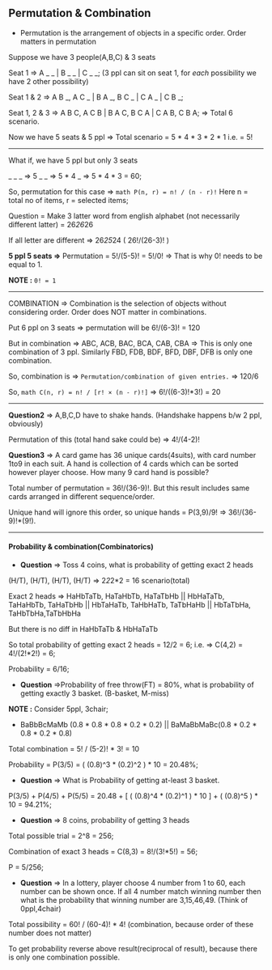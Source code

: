 ## Permutation & Combination

- Permutation is the arrangement of objects in a specific order. Order matters in permutation

Suppose we have 3 people(A,B,C) & 3 seats

Seat 1 => A _ _ | B _ _ | C _ _;  (3 ppl can sit on seat 1, for *each* possibility we have 2 other possibility)

Seat 1 & 2 => A B _, A C _ | B A _, B C _ |  C A _ | C B _;

Seat 1, 2 & 3 => A B C, A C B | B A C, B C A | C A B, C B A; => Total 6 scenario.

Now we have 5 seats & 5 ppl => Total scenario = 5 * 4 * 3 * 2 * 1  i.e. = 5!

---

What if, we have 5 ppl but only 3 seats

_ _ _ => 5 _ _ => 5 * 4 _ => 5 * 4 * 3 = 60;

So, permutation for this case =>  ```math P(n, r) = n! / (n - r)!``` 
Here n = total no of items, r = selected items;

Question = Make 3 latter word from english alphabet (not necessarily different latter) = 26*26*26

If all letter are different => 26*25*24 ( 26!/(26-3)! )

**5 ppl 5 seats =>** Permutation = 5!/(5-5)! = 5!/0! => That is why 0! needs to be equal to 1.

**NOTE :** ``` 0! = 1 ```

---

COMBINATION => Combination is the selection of objects without considering order. Order does NOT matter in combinations.

Put 6 ppl on 3 seats => permutation will be 6!/(6-3)! = 120

But in combination => ABC, ACB, BAC, BCA, CAB, CBA => This is only one combination of 3 ppl. Similarly FBD, FDB, BDF, BFD, DBF, DFB is only one combination.

So, combination is => ```Permutation/combination of given entries.``` => 120/6

So, ```math C(n, r) = n! / [r! × (n - r)!]``` => 6!/((6-3)!*3!) = 20

---

**Question2** => A,B,C,D have to shake hands. (Handshake happens b/w 2 ppl, obviously)

Permutation of this (total hand sake could be) => 4!/(4-2)!

**Question3** => A card game has 36 unique cards(4suits), with card number 1to9 in each suit. A hand is collection of 4 cards which can be sorted however player choose. How many 9 card hand is possible?

Total number of permutation = 36!/(36-9)!. But this result includes same cards arranged in different sequence/order.

Unique hand will ignore this order, so unique hands = P(3,9)/9! => 36!/(36-9)!*(9!).

---

#### Probability & combination(Combinatorics)

- **Question** => Toss 4 coins, what is probability of getting exact 2 heads

(H/T), (H/T), (H/T), (H/T) => 2*2*2*2 = 16 scenario(total)

Exact 2 heads => HaHbTaTb, HaTaHbTb, HaTaTbHb || HbHaTaTb, TaHaHbTb, TaHaTbHb || HbTaHaTb, TaHbHaTb, TaTbHaHb || HbTaTbHa, TaHbTbHa,TaTbHbHa

But there is no diff in HaHbTaTb & HbHaTaTb

So total probability of getting exact 2 heads = 12/2 = 6; i.e. => C(4,2) = 4!/(2!*2!) = 6;

Probability = 6/16;

- **Question** =>Probability of free throw(FT) = 80%, what is probability of getting exactly 3 basket. (B-basket, M-miss)

**NOTE :** Consider 5ppl, 3chair;

- BaBbBcMaMb (0.8 * 0.8 * 0.8 * 0.2 * 0.2) || BaMaBbMaBc(0.8 * 0.2 * 0.8 * 0.2 * 0.8)

Total combination = 5! / (5-2)! * 3! = 10

Probability = P(3/5) = ( (0.8)^3 * (0.2)^2 ) * 10 = 20.48%;

- **Question** => What is Probability of getting at-least 3 basket.

P(3/5) + P(4/5) + P(5/5) = 20.48 + [ ( (0.8)^4 * (0.2)^1 ) * 10 ] + ( (0.8)^5 ) * 10 = 94.21%;


- **Question** => 8 coins, probability of getting 3 heads

Total possible trial = 2^8 = 256;

Combination of exact 3 heads = C(8,3) = 8!/(3!*5!) = 56;

P = 5/256;

- **Question** => In a lottery, player choose 4 number from 1 to 60, each number can be shown once. If all 4 number match winning number then what is the probability that winning number are 3,15,46,49. (Think of 0ppl,4chair)

Total possibility = 60! / (60-4)! * 4! (combination, because order of these number does not matter)

To get probability reverse above result(reciprocal of result), because there is only one combination possible.